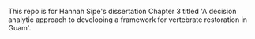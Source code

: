 This repo is for Hannah Sipe's dissertation Chapter 3 titled 'A decision analytic approach to developing a framework for vertebrate restoration in Guam'.